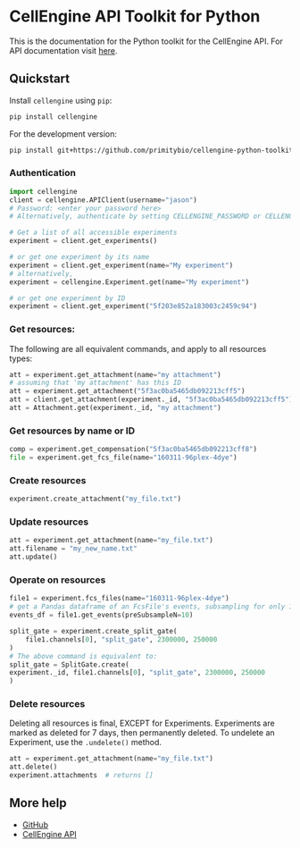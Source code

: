 # CellEngine API Toolkit for Python

This is the documentation for the Python toolkit for the CellEngine API. For
API documentation visit [here](https://docs.cellengine.com/api/).

## Quickstart
Install `cellengine` using `pip`:

```bash
pip install cellengine
```

For the development version:

```bash
pip install git+https://github.com/primitybio/cellengine-python-toolkit.git
```

### Authentication
```python
import cellengine
client = cellengine.APIClient(username="jason")
# Password: <enter your password here>
# Alternatively, authenticate by setting CELLENGINE_PASSWORD or CELLENGINE_AUTH_TOKEN in your environment

# Get a list of all accessible experiments
experiment = client.get_experiments()

# or get one experiment by its name
experiment = client.get_experiment(name="My experiment")
# alternatively,
experiment = cellengine.Experiment.get(name="My experiment")

# or get one experiment by ID
experiment = client.get_experiment("5f203e852a183003c2459c94")
```

### Get resources:
The following are all equivalent commands, and apply to all resources types:
```python
att = experiment.get_attachment(name="my attachment")
# assuming that 'my attachment' has this ID
att = experiment.get_attachment("5f3ac0ba5465db092213cff5")
att = client.get_attachment(experiment._id, "5f3ac0ba5465db092213cff5")
att = Attachment.get(experiment._id, "my attachment")
```

### Get resources by name or ID
```python
comp = experiment.get_compensation("5f3ac0ba5465db092213cff8")
file = experiment.get_fcs_file(name="160311-96plex-4dye")
```

### Create resources
```python
experiment.create_attachment("my_file.txt")
```

### Update resources
```python
att = experiment.get_attachment(name="my_file.txt")
att.filename = "my_new_name.txt"
att.update()
```

### Operate on resources
```python
file1 = experiment.fcs_files(name="160311-96plex-4dye")
# get a Pandas dataframe of an FcsFile's events, subsampling for only 10 events
events_df = file1.get_events(preSubsampleN=10)

split_gate = experiment.create_split_gate(
    file1.channels[0], "split_gate", 2300000, 250000
)
# The above command is equivalent to:
split_gate = SplitGate.create(
experiment._id, file1.channels[0], "split_gate", 2300000, 250000
)
```

### Delete resources
Deleting all resources is final, EXCEPT for
Experiments. Experiments are marked as deleted for 7 days, then
permanently deleted. To undelete an Experiment, use the `.undelete()`
method.
```python
att = experiment.get_attachment(name="my_file.txt")
att.delete()
experiment.attachments  # returns []
```


## More help
* [GitHub](https://github.com/PrimityBio/cellengine-python-toolkit/)
* [CellEngine API](https://docs.cellengine.com/api/)
